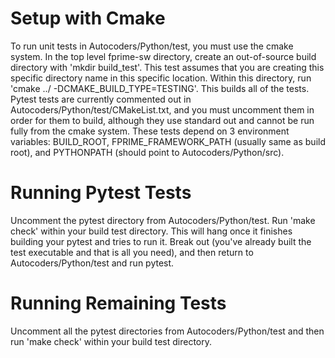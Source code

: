 # Setup with Cmake
To run unit tests in Autocoders/Python/test, you must use the cmake system. In the top level fprime-sw directory, create an out-of-source build directory with 'mkdir build_test'. This test assumes that you are creating this specific directory name in this specific location. Within this directory, run 'cmake ../ -DCMAKE_BUILD_TYPE=TESTING'. This builds all of the tests. Pytest tests are currently commented out in Autocoders/Python/test/CMakeList.txt, and you must uncomment them in order for them to build, although they use standard out and cannot be run fully from the cmake system. These tests depend on 3 environment variables: BUILD_ROOT, FPRIME_FRAMEWORK_PATH (usually same as build root), and PYTHONPATH (should point to Autocoders/Python/src).
# Running Pytest Tests
Uncomment the pytest directory from Autocoders/Python/test. Run 'make check' within your build test directory. This will hang once it finishes building your pytest and tries to run it. Break out (you've already built the test executable and that is all you need), and then return to Autocoders/Python/test and run pytest.
# Running Remaining Tests
Uncomment all the pytest directories from Autocoders/Python/test and then run 'make check' within your build test directory.
